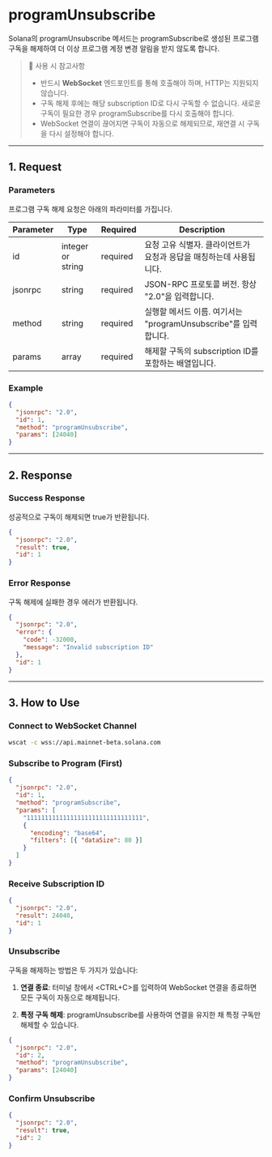 # programUnsubscribe

Solana의 programUnsubscribe 메서드는 programSubscribe로 생성된 프로그램 구독을 해제하여 더 이상 프로그램 계정 변경 알림을 받지 않도록 합니다.

> 📘 사용 시 참고사항
>
> - 반드시 **WebSocket** 엔드포인트를 통해 호출해야 하며, HTTP는 지원되지 않습니다.
> - 구독 해제 후에는 해당 subscription ID로 다시 구독할 수 없습니다. 새로운 구독이 필요한 경우 programSubscribe를 다시 호출해야 합니다.
> - WebSocket 연결이 끊어지면 구독이 자동으로 해제되므로, 재연결 시 구독을 다시 설정해야 합니다.

---

## 1. Request

### Parameters

프로그램 구독 해제 요청은 아래의 파라미터를 가집니다.

| Parameter | Type              | Required | Description                                                         |
| --------- | ----------------- | -------- | ------------------------------------------------------------------- |
| id        | integer or string | required | 요청 고유 식별자. 클라이언트가 요청과 응답을 매칭하는데 사용됩니다. |
| jsonrpc   | string            | required | JSON-RPC 프로토콜 버전. 항상 "2.0"을 입력합니다.                    |
| method    | string            | required | 실행할 메서드 이름. 여기서는 "programUnsubscribe"를 입력합니다.     |
| params    | array             | required | 해제할 구독의 subscription ID를 포함하는 배열입니다.                |

### Example

```json programUnsubscribe example
{
  "jsonrpc": "2.0",
  "id": 1,
  "method": "programUnsubscribe",
  "params": [24040]
}
```

---

## 2. Response

### Success Response

성공적으로 구독이 해제되면 true가 반환됩니다.

```json Response example
{
  "jsonrpc": "2.0",
  "result": true,
  "id": 1
}
```

### Error Response

구독 해제에 실패한 경우 에러가 반환됩니다.

```json Error example
{
  "jsonrpc": "2.0",
  "error": {
    "code": -32000,
    "message": "Invalid subscription ID"
  },
  "id": 1
}
```

---

## 3. How to Use

### Connect to WebSocket Channel

```sh wscat
wscat -c wss://api.mainnet-beta.solana.com
```

### Subscribe to Program (First)

```json subscribe example
{
  "jsonrpc": "2.0",
  "id": 1,
  "method": "programSubscribe",
  "params": [
    "11111111111111111111111111111111",
    {
      "encoding": "base64",
      "filters": [{ "dataSize": 80 }]
    }
  ]
}
```

### Receive Subscription ID

```json subscription response
{
  "jsonrpc": "2.0",
  "result": 24040,
  "id": 1
}
```

### Unsubscribe

구독을 해제하는 방법은 두 가지가 있습니다:

1. **연결 종료**: 터미널 창에서 <CTRL+C>를 입력하여 WebSocket 연결을 종료하면 모든 구독이 자동으로 해제됩니다.

2. **특정 구독 해제**: programUnsubscribe를 사용하여 연결을 유지한 채 특정 구독만 해제할 수 있습니다.

```json unsubscribe example
{
  "jsonrpc": "2.0",
  "id": 2,
  "method": "programUnsubscribe",
  "params": [24040]
}
```

### Confirm Unsubscribe

```json unsubscribe success
{
  "jsonrpc": "2.0",
  "result": true,
  "id": 2
}
```
